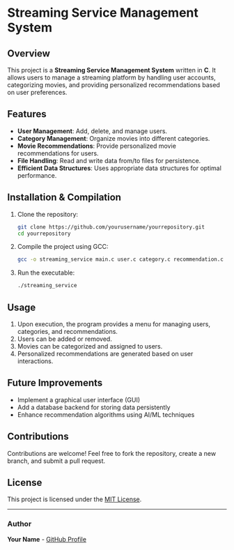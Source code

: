 # Streaming Service Management System

## Overview
This project is a **Streaming Service Management System** written in **C**. It allows users to manage a streaming platform by handling user accounts, categorizing movies, and providing personalized recommendations based on user preferences.

## Features
- **User Management**: Add, delete, and manage users.
- **Category Management**: Organize movies into different categories.
- **Movie Recommendations**: Provide personalized movie recommendations for users.
- **File Handling**: Read and write data from/to files for persistence.
- **Efficient Data Structures**: Uses appropriate data structures for optimal performance.

## Installation & Compilation
1. Clone the repository:
   ```sh
   git clone https://github.com/yourusername/yourrepository.git
   cd yourrepository
   ```
2. Compile the project using GCC:
   ```sh
   gcc -o streaming_service main.c user.c category.c recommendation.c -Wall -Wextra
   ```
3. Run the executable:
   ```sh
   ./streaming_service
   ```

## Usage
1. Upon execution, the program provides a menu for managing users, categories, and recommendations.
2. Users can be added or removed.
3. Movies can be categorized and assigned to users.
4. Personalized recommendations are generated based on user interactions.

## Future Improvements
- Implement a graphical user interface (GUI)
- Add a database backend for storing data persistently
- Enhance recommendation algorithms using AI/ML techniques

## Contributions
Contributions are welcome! Feel free to fork the repository, create a new branch, and submit a pull request.

## License
This project is licensed under the [MIT License](LICENSE).

---

### Author
**Your Name** - [GitHub Profile](https://github.com/DennisSab)

